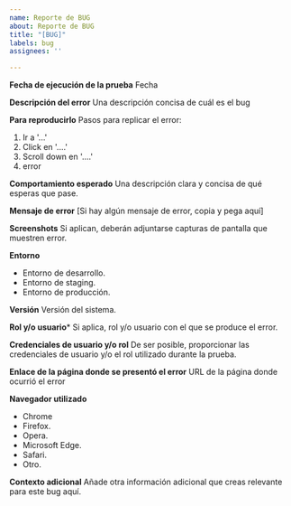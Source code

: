 ```yaml
---
name: Reporte de BUG
about: Reporte de BUG
title: "[BUG]"
labels: bug
assignees: ''

---
```


**Fecha de ejecución de la prueba**
Fecha

**Descripción del error**
Una descripción concisa de cuál es el bug

**Para reproducirlo**
Pasos para replicar el error:
1. Ir a '...'
2. Click en '....'
3. Scroll down en '....'
4. error

**Comportamiento esperado**
Una descripción clara y concisa de qué esperas que pase.

**Mensaje de error**
[Si hay algún mensaje de error, copia y pega aquí]

**Screenshots**
Si aplican, deberán adjuntarse capturas de pantalla que muestren error.

**Entorno**
 - Entorno de desarrollo.
 - Entorno de staging.
 - Entorno de producción.

**Versión**
Versión del sistema.

**Rol y/o usuario***
Si aplica, rol y/o usuario con el que se produce el error.

**Credenciales de usuario y/o rol**
De ser posible, proporcionar las credenciales de usuario y/o el rol utilizado durante la prueba.

**Enlace de la página donde se presentó el error**
URL de la página donde ocurrió el error

**Navegador utilizado**
 - Chrome
 - Firefox.
 - Opera.
 - Microsoft Edge.
 - Safari.
 - Otro.

**Contexto adicional**
Añade otra información adicional que creas relevante para este bug aquí.
